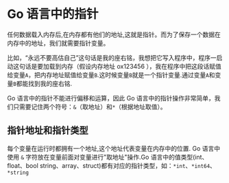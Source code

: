 # Go 语言中的指针

任何数据载入内存后,在内存都有他们的地址,这就是指针。而为了保存一个数据在内存中的地址，我们就需要指针变量。

比如，“永远不要高估自己”这句话是我的座右铭，我想把它写入程序中，程序一启动这句话是要加载到内存（假设内存地址 ox123456 ），我在程序中把这段话赋值给变量`A`，把内存地址赋值给变量`B`.这时候变量`B`就是一个指针变量.通过变量`A`和变量`B`都能找到我的座右铭.

Go 语言中的指针不能进行偏移和运算，因此 Go 语言中的指针操作非常简单，我们只需要记住两个符号：`&`（取地址）和`*`（根据地址取值）。

## 指针地址和指针类型

每个变量在运行时都拥有一个地址,这个地址代表变量在内存中的位置. Go 语言中使用 `&` 字符放在变量前面对变量进行"取地址"操作.Go 语言中的值类型(int、float、bool string、array、struct)都有对应的指针类型，如：`*int`、`*int64`、`*string`

